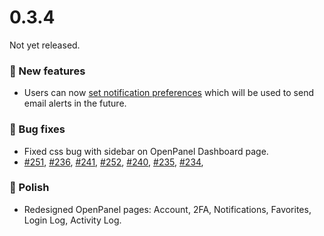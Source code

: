 # 0.3.4

Not yet released.

### 🚀 New features
- Users can now [set notification preferences](https://i.postimg.cc/qvdgnmcH/2024-10-30-15-36.png) which will be used to send email alerts in the future.

### 🐛 Bug fixes
- Fixed css bug with sidebar on OpenPanel Dashboard page.
- [#251](https://github.com/stefanpejcic/OpenPanel/issues/251), [#236](https://github.com/stefanpejcic/OpenPanel/issues/236), [#241](https://github.com/stefanpejcic/OpenPanel/issues/241), [#252](https://github.com/stefanpejcic/OpenPanel/issues/252), [#240](https://github.com/stefanpejcic/OpenPanel/issues/240), [#235](https://github.com/stefanpejcic/OpenPanel/issues/235), [#234](https://github.com/stefanpejcic/OpenPanel/issues/234), 


### 💅 Polish
- Redesigned OpenPanel pages: Account, 2FA, Notifications, Favorites, Login Log, Activity Log.
